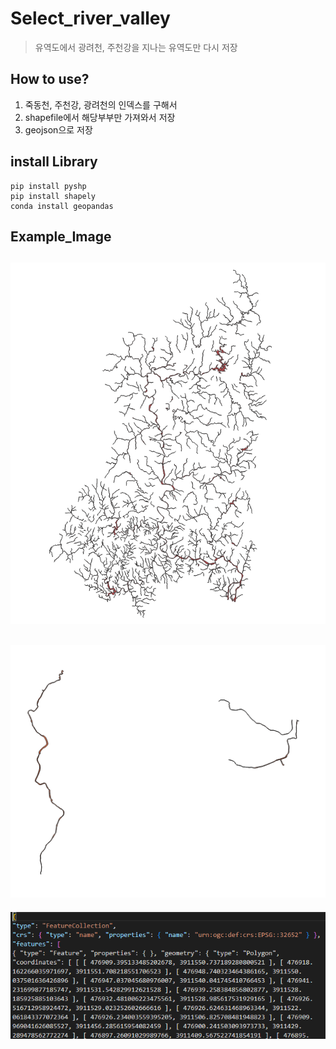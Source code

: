 # Select_river_valley
> 유역도에서 광려천, 주천강을 지나는 유역도만 다시 저장

## How to use?
1. 죽동천, 주천강, 광려천의 인덱스를 구해서
2. shapefile에서 해당부부만 가져와서 저장
3. geojson으로 저장

## install Library
```
pip install pyshp
pip install shapely
conda install geopandas
```

## Example_Image
![Origin](Example_Image/%EC%9C%A0%EC%97%AD%EB%8F%84.PNG)
---
![New](Example_Image/new_%EC%9C%A0%EC%97%AD%EB%8F%84.PNG)
---
![GeoJSON](Example_Image/geojson.PNG)
